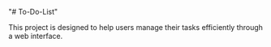 "# To-Do-List" 

This project is designed to help users manage their tasks efficiently through a web interface. 